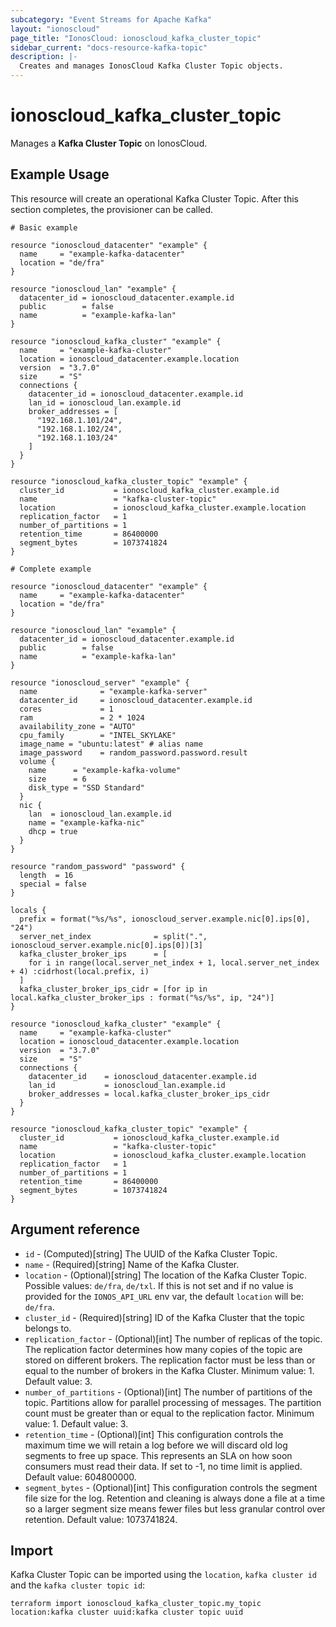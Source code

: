```yaml
---
subcategory: "Event Streams for Apache Kafka"
layout: "ionoscloud"
page_title: "IonosCloud: ionoscloud_kafka_cluster_topic"
sidebar_current: "docs-resource-kafka-topic"
description: |-
  Creates and manages IonosCloud Kafka Cluster Topic objects.
---
```


# ionoscloud_kafka_cluster_topic

Manages a **Kafka Cluster Topic** on IonosCloud.

## Example Usage

This resource will create an operational Kafka Cluster Topic. After this section completes, the provisioner can be
called.

```hcl
# Basic example

resource "ionoscloud_datacenter" "example" {
  name     = "example-kafka-datacenter"
  location = "de/fra"
}

resource "ionoscloud_lan" "example" {
  datacenter_id = ionoscloud_datacenter.example.id
  public        = false
  name          = "example-kafka-lan"
}

resource "ionoscloud_kafka_cluster" "example" {
  name     = "example-kafka-cluster"
  location = ionoscloud_datacenter.example.location
  version  = "3.7.0"
  size     = "S"
  connections {
    datacenter_id = ionoscloud_datacenter.example.id
    lan_id = ionoscloud_lan.example.id
    broker_addresses = [
      "192.168.1.101/24",
      "192.168.1.102/24",
      "192.168.1.103/24"
    ]
  }
}

resource "ionoscloud_kafka_cluster_topic" "example" {
  cluster_id           = ionoscloud_kafka_cluster.example.id
  name                 = "kafka-cluster-topic"
  location             = ionoscloud_kafka_cluster.example.location
  replication_factor   = 1
  number_of_partitions = 1
  retention_time       = 86400000
  segment_bytes        = 1073741824
}
```

```hcl
# Complete example

resource "ionoscloud_datacenter" "example" {
  name     = "example-kafka-datacenter"
  location = "de/fra"
}

resource "ionoscloud_lan" "example" {
  datacenter_id = ionoscloud_datacenter.example.id
  public        = false
  name          = "example-kafka-lan"
}

resource "ionoscloud_server" "example" {
  name              = "example-kafka-server"
  datacenter_id     = ionoscloud_datacenter.example.id
  cores             = 1
  ram               = 2 * 1024
  availability_zone = "AUTO"
  cpu_family        = "INTEL_SKYLAKE"
  image_name = "ubuntu:latest" # alias name
  image_password    = random_password.password.result
  volume {
    name      = "example-kafka-volume"
    size      = 6
    disk_type = "SSD Standard"
  }
  nic {
    lan  = ionoscloud_lan.example.id
    name = "example-kafka-nic"
    dhcp = true
  }
}

resource "random_password" "password" {
  length  = 16
  special = false
}

locals {
  prefix = format("%s/%s", ionoscloud_server.example.nic[0].ips[0], "24")
  server_net_index              = split(".", ionoscloud_server.example.nic[0].ips[0])[3]
  kafka_cluster_broker_ips      = [
    for i in range(local.server_net_index + 1, local.server_net_index + 4) :cidrhost(local.prefix, i)
  ]
  kafka_cluster_broker_ips_cidr = [for ip in local.kafka_cluster_broker_ips : format("%s/%s", ip, "24")]
}

resource "ionoscloud_kafka_cluster" "example" {
  name     = "example-kafka-cluster"
  location = ionoscloud_datacenter.example.location
  version  = "3.7.0"
  size     = "S"
  connections {
    datacenter_id    = ionoscloud_datacenter.example.id
    lan_id           = ionoscloud_lan.example.id
    broker_addresses = local.kafka_cluster_broker_ips_cidr
  }
}

resource "ionoscloud_kafka_cluster_topic" "example" {
  cluster_id           = ionoscloud_kafka_cluster.example.id
  name                 = "kafka-cluster-topic"
  location             = ionoscloud_kafka_cluster.example.location
  replication_factor   = 1
  number_of_partitions = 1
  retention_time       = 86400000
  segment_bytes        = 1073741824
}
```

## Argument reference

* `id` - (Computed)[string] The UUID of the Kafka Cluster Topic.
* `name` - (Required)[string] Name of the Kafka Cluster.
* `location` - (Optional)[string] The location of the Kafka Cluster Topic. Possible values: `de/fra`, `de/txl`. If this is not set and if no value is provided for the `IONOS_API_URL` env var, the default `location` will be: `de/fra`.
* `cluster_id` - (Required)[string] ID of the Kafka Cluster that the topic belongs to.
* `replication_factor` - (Optional)[int] The number of replicas of the topic. The replication factor determines how many
  copies of the topic are stored on different brokers. The replication factor must be less than or equal to the number
  of brokers in the Kafka Cluster. Minimum value: 1. Default value: 3.
* `number_of_partitions` - (Optional)[int] The number of partitions of the topic. Partitions allow for parallel
  processing of messages. The partition count must be greater than or equal to the replication factor. Minimum value: 1.
  Default value: 3.
* `retention_time` - (Optional)[int] This configuration controls the maximum time we will retain a log before we will
  discard old log segments to free up space. This represents an SLA on how soon consumers must read their data. If set
  to -1, no time limit is applied. Default value: 604800000.
* `segment_bytes` - (Optional)[int] This configuration controls the segment file size for the log. Retention and
  cleaning is always done a file at a time so a larger segment size means fewer files but less granular control over
  retention. Default value: 1073741824.

## Import

Kafka Cluster Topic can be imported using the `location`, `kafka cluster id` and the `kafka cluster topic id`:

```shell
terraform import ionoscloud_kafka_cluster_topic.my_topic location:kafka cluster uuid:kafka cluster topic uuid
```

